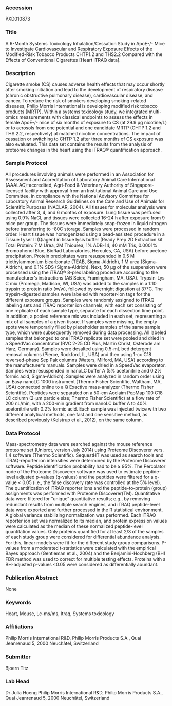 ### Accession
PXD010873

### Title
A 6-Month Systems Toxicology Inhalation/Cessation Study in ApoE-/- Mice to Investigate Cardiovascular and Respiratory Exposure Effects of the Modified-Risk Tobacco Products CHTP1.2 and THS2.2 Compared with the Effects of Conventional Cigarettes [Heart iTRAQ data].

### Description
Cigarette smoke (CS) causes adverse health effects that may occur shortly after smoking initiation and lead to the development of respiratory disease (chronic obstructive pulmonary disease), cardiovascular disease, and cancer. To reduce the risk of smokers developing smoking-related diseases, Philip Morris International is developing modified risk tobacco products (MRTP). Within a systems toxicology study, we integrated multi-omics measurements with classical endpoints to assess the effects in female ApoE-/- mice of six months of exposure to CS (at 29.9 µg nicotine/L) or to aerosols from one potential and one candidate MRTP (CHTP 1.2 and THS 2.2, respectively) at matched nicotine concentrations. The impact of cessation or switching to CHTP 1.2 after three months of CS exposure was also evaluated.  This data set contains the results from the analysis of proteome changes in the heart using the iTRAQ® quantification approach.

### Sample Protocol
All procedures involving animals were performed in an Association for Assessment and Accreditation of Laboratory Animal Care International (AAALAC)-accredited, Agri-Food & Veterinary Authority of Singapore-licensed facility with approval from an Institutional Animal Care and Use Committee, in compliance with the National Advisory Committee for Laboratory Animal Research Guidelines on the Care and Use of Animals for Scientific Purposes (NACLAR, 2004). All tissues for molecular analysis were collected after 3, 4, and 6 months of exposure. Lung tissue was perfused using 0.9% NaCl, and tissues were collected 16–24 h after exposure from 9 mice per group. The tissues were immediately snap-frozen in liquid nitrogen before transferring to -80C storage. Samples were processed in random order.  Heart tissue was homogenized using a bead-assisted procedure in a Tissue Lyser II (Qiagen) in tissue lysis buffer (Ready Prep 2D Extraction kit Total Protein: 7 M Urea, 2M Thiourea, 1% ADB-14, 40 mM Tris, 0.0001% Bromophenol Blue, BioRad Laboratories, Hercules, CA, USA) before acetone precipitation. Protein precipitates were resuspended in 0.5 M triethylammonium bicarbonate (TEAB, Sigma-Aldrich), 1 M urea (Sigma-Aldrich), and 0.1% SDS (Sigma-Aldrich). Next, 50 µg of the suspension were processed using the iTRAQ® 8-plex labeling procedure according to the manufacturer’s instructions (AB Sciex, Framingham, MA, USA). Trypsin-Lys C mix (Promega, Madison, WI, USA) was added to the samples in a 1:10 trypsin to protein ratio (w/w), followed by overnight digestion at 37°C. The trypsin-digested samples were labeled with reporter-ion tags for the different exposure groups. Samples were randomly assigned to iTRAQ labeling sets and iTRAQ reporter ion channels, with each set consisting of one replicate of each sample type, separate for each dissection time point. In addition, a pooled reference mix was included in each set, representing a mix of all samples of a given tissue. If samples were missing, the empty spots were temporarily filled by placeholder samples of the same sample type, which were subsequently removed during data processing. All labeled samples that belonged to one iTRAQ replicate set were pooled and dried in a SpeedVac concentrator (RVC 2-25 CD Plus, Martin Christ, Osterode am Harz, Germany). Samples were desalted using 0.5-mL bed detergent removal columns (Pierce, Rockford, IL, USA) and then using 1-cc C18 reversed-phase Sep Pak columns (Waters, Milford, MA, USA) according to the manufacturer’s manuals. Samples were dried in a SpeedVac evaporator. Samples were resuspended in nanoLC buffer A (5% acetonitrile and 0.2% formic acid, Sigma-Aldrich). Samples were analyzed in random order using an Easy nanoLC 1000 instrument (Thermo Fisher Scientific, Waltham, MA, USA) connected online to a Q Exactive mass-analyzer (Thermo Fisher Scientific). Peptides were separated on a 50-cm Acclaim PepMap 100 C18 LC column (2-µm particle size; Thermo Fisher Scientific) at a flow rate of 200 nL/min, with a 200-min gradient from nanoLC buffer A to 40% acetonitrile with 0.2% formic acid. Each sample was injected twice with two different analytical methods, one fast and one sensitive method, as described previously (Kelstrup et al., 2012), on the same column.

### Data Protocol
Mass-spectrometry data were searched against the mouse reference proteome set (Uniprot, version July 2014) using Proteome Discoverer vers. 1.4 software (Thermo Scientific). SequestHT was used as search tools and iTRAQ-reporter ion intensities were determined by the Proteome Discoverer software. Peptide identification probability had to be ≥ 95%. The Percolator node of the Proteome Discoverer software was used to estimate peptide-level adjusted p-values (q-values) and the peptides were filtered for a q-value < 0.05 (i.e., the false discovery rate was controlled at the 5% level). The quantification of iTRAQ reporter ions and the peptide-to-protein (group) assignments was performed with Proteome Discoverer(TM). Quantitative data were filtered for “unique” quantitative results; e.g., by removing redundant results from multiple search engines, and iTRAQ peptide-level data were exported and further processed in the R statistical environment. A global variance stabilizing normalization was performed. Each iTRAQ reporter ion set was normalized to its median, and protein expression values were calculated as the median of these normalized peptide-level quantitation values. Only proteins quantified for at least 2/3 of the samples of each study group were considered for differential abundance analysis. For this, linear models were fit for the different study group comparisons. P-values from a moderated t-statistics were calculated with the empirical Bayes approach (Gentleman et al., 2004) and the Benjamini-Hochberg (BH) FDR method was used to correct for multiple testing effects. Proteins with a BH-adjusted p-values <0.05 were considered as differentially abundant.

### Publication Abstract
None

### Keywords
Heart, Mouse, Lc-ms/ms, Itraq, Systems toxicology

### Affiliations
Philip Morris International R&D, Philip Morris Products S.A., Quai Jeanrenaud 5, 2000 Neuchâtel, Switzerland

### Submitter
Bjoern Titz

### Lab Head
Dr Julia Hoeng
Philip Morris International R&D, Philip Morris Products S.A., Quai Jeanrenaud 5, 2000 Neuchâtel, Switzerland


